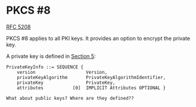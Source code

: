 # PKCS #8

[RFC 5208](https://datatracker.ietf.org/doc/html/rfc5208)

PKCS #8 applies to all PKI keys. It provides an option to encrypt the private key.

A private key is defined in [Section 5](https://datatracker.ietf.org/doc/html/rfc5208#section-5):

```
PrivateKeyInfo ::= SEQUENCE {
    version                   Version,
    privateKeyAlgorithm       PrivateKeyAlgorithmIdentifier,
    privateKey                PrivateKey,
    attributes           [0]  IMPLICIT Attributes OPTIONAL }
```

```admonish question title="Public keys"
What about public keys? Where are they defined??
```
